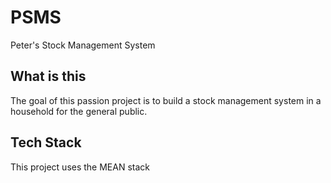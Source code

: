 # PSMS
Peter's Stock Management System

## What is this
The goal of this passion project is to build a stock management system in a household for the general public.

## Tech Stack
This project uses the MEAN stack
